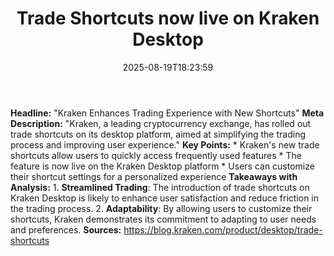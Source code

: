 ﻿---
title: "Trade Shortcuts now live on Kraken Desktop"
date: "2025-08-19T18:23:59"
category: "Markets"
summary: ""
slug: "trade shortcuts now live on kraken desktop"
source_urls:
  - "https://blog.kraken.com/product/desktop/trade-shortcuts"
seo:
  title: "Trade Shortcuts now live on Kraken Desktop | Hash n Hedge"
  description: ""
  keywords: ["news", "markets", "brief"]
---
**Headline:** "Kraken Enhances Trading Experience with New Shortcuts"  **Meta Description:** "Kraken, a leading cryptocurrency exchange, has rolled out trade shortcuts on its desktop platform, aimed at simplifying the trading process and improving user experience."  **Key Points:**  * Kraken's new trade shortcuts allow users to quickly access frequently used features * The feature is now live on the Kraken Desktop platform * Users can customize their shortcut settings for a personalized experience  **Takeaways with Analysis:**  1. **Streamlined Trading**: The introduction of trade shortcuts on Kraken Desktop is likely to enhance user satisfaction and reduce friction in the trading process. 2. **Adaptability**: By allowing users to customize their shortcuts, Kraken demonstrates its commitment to adapting to user needs and preferences.  **Sources:** https://blog.kraken.com/product/desktop/trade-shortcuts 
